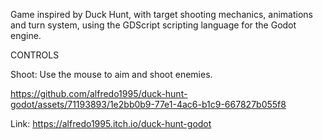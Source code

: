 Game inspired by Duck Hunt, with target shooting mechanics, animations and turn system, using the GDScript scripting language for the Godot engine.

CONTROLS

Shoot: Use the mouse to aim and shoot enemies.



https://github.com/alfredo1995/duck-hunt-godot/assets/71193893/1e2bb0b9-77e1-4ac6-b1c9-667827b055f8



Link: https://alfredo1995.itch.io/duck-hunt-godot


